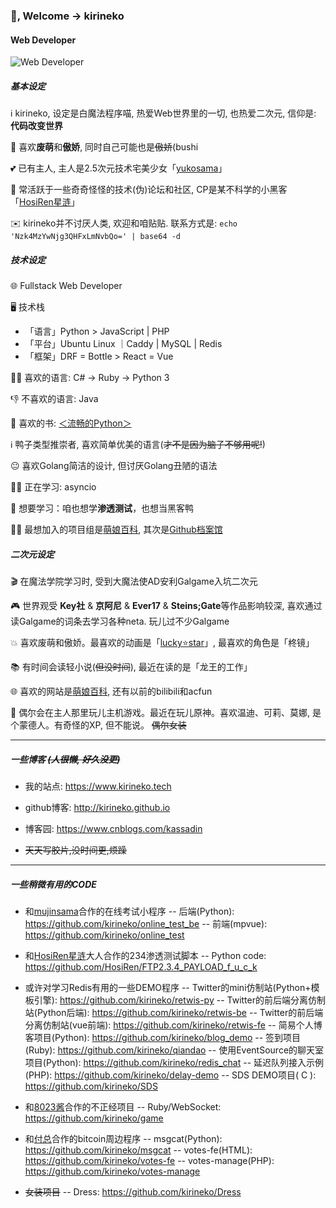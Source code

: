 ### 👋, Welcome -> kirineko

#### Web Developer

![Web Developer](https://sm.ms/image/Worn2BNHJ9kwpFg)

##### 基本设定

ℹ️ kirineko, 设定是白魔法程序喵, 热爱Web世界里的一切, 也热爱二次元, 信仰是: **代码改变世界**

🤩 喜欢**废萌**和**傲娇**, 同时自己可能也是~~傲娇~~(bushi

💕 已有主人, 主人是2.5次元技术宅美少女「[yukosama](https://github.com/mujinsama)」

🤔 常活跃于一些奇奇怪怪的技术(伪)论坛和社区, CP是某不科学的小黑客「[HosiRen星涟](https://hosiren.com/)」

✉️ kirineko并不讨厌人类, 欢迎和咱贴贴. 联系方式是: `echo 'Nzk4MzYwNjg3QHFxLmNvbQo=' | base64 -d`

##### 技术设定

🌐 Fullstack Web Developer

🖥 技术栈
- 「语言」Python > JavaScript | PHP 
- 「平台」Ubuntu Linux ｜Caddy | MySQL | Redis
- 「框架」DRF = Bottle > React = Vue

👍🏻 喜欢的语言: C# -> Ruby -> Python 3

👎 不喜欢的语言: Java

📖 喜欢的书: [＜流畅的Python＞](https://www.ituring.com.cn/book/1564)

ℹ️ 鸭子类型推崇者, 喜欢简单优美的语言(~~才不是因为脑子不够用呢!~~)

😐 喜欢Golang简洁的设计, 但讨厌Golang丑陋的语法

🙇‍♀️ 正在学习:  asyncio

🤞 想要学习：咱也想学**渗透测试**，也想当黑客鸭

👩‍💻 最想加入的项目组是[萌娘百科](https://zh.moegirl.org.cn/), 其次是[Github档案馆](https://archiveprogram.github.com/)


##### 二次元设定

🎬 在魔法学院学习时, 受到大魔法使AD安利Galgame入坑二次元

🎮 世界观受 **Key社** & **京阿尼** & **Ever17** & **Steins;Gate**等作品影响较深, 喜欢通过读Galgame的词条去学习各种neta. 玩儿过不少Galgame

💥 喜欢废萌和傲娇。最喜欢的动画是「[lucky⭐️star](https://www.bilibili.com/bangumi/play/ss1293/)」, 最喜欢的角色是「柊镜」

📚 有时间会读轻小说(~~但没时间~~), 最近在读的是「龙王的工作」

🌐 喜欢的网站是[萌娘百科](https://zh.moegirl.org.cn/), 还有以前的bilibili和acfun

💟 偶尔会在主人那里玩儿主机游戏。最近在玩儿原神。喜欢温迪、可莉、莫娜, 是个蒙德人。有奇怪的XP, 但不能说。 ~~偶尔女装~~

-----------------

##### 一些博客 ~~(人很懒, 好久没更)~~

- 我的站点: https://www.kirineko.tech

- github博客: http://kirineko.github.io

- 博客园: https://www.cnblogs.com/kassadin

- ~~天天写胶片,没时间更,烦躁~~

-------------------------

##### 一些稍微有用的CODE

- 和[mujinsama](https://github.com/mujinsama)合作的在线考试小程序
  -- 后端(Python):  https://github.com/kirineko/online_test_be
  -- 前端(mpvue):  https://github.com/kirineko/online_test

- 和[HosiRen星涟](https://hosiren.com/)大人合作的234渗透测试脚本
  -- Python code: https://github.com/HosiRen/FTP2.3.4_PAYLOAD_f_u_c_k

- 或许对学习Redis有用的一些DEMO程序
  -- Twitter的mini仿制站(Python+模板引擎): https://github.com/kirineko/retwis-py
  -- Twitter的前后端分离仿制站(Python后端): https://github.com/kirineko/retwis-be
  -- Twitter的前后端分离仿制站(vue前端): https://github.com/kirineko/retwis-fe
  -- 简易个人博客项目(Python): https://github.com/kirineko/blog_demo
  -- 签到项目(Ruby): https://github.com/kirineko/qiandao
  -- 使用EventSource的聊天室项目(Python): https://github.com/kirineko/redis_chat
  -- 延迟队列接入示例(PHP): https://github.com/kirineko/delay-demo
  -- SDS DEMO项目( C ): https://github.com/kirineko/SDS

- 和[8023酱](https://github.com/8023)合作的不正经项目
  -- Ruby/WebSocket: https://github.com/kirineko/game

- 和[付总](https://github.com/fuchongjun)合作的bitcoin周边程序
  -- msgcat(Python): https://github.com/kirineko/msgcat
  -- votes-fe(HTML): https://github.com/kirineko/votes-fe
  -- votes-manage(PHP): https://github.com/kirineko/votes-manage

- ~~女装项目~~
  -- Dress: https://github.com/kirineko/Dress
